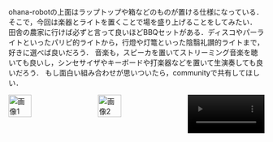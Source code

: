 ohana-robotの上面はラップトップや箱などのものが置ける仕様になっている．そこで，今回は楽器とライトを置くことで場を盛り上げることをしてみたい．
田舎の農家に行けば必ずと言って良いほどBBQセットがある．ディスコやパーライトといったパリピ的ライトから，行燈や灯篭といった陰翳礼讃的ライトまで，好きに選べば良いだろう．
音楽も，スピーカを置いてストリーミング音楽を聴いても良いし，シンセサイザやキーボードや打楽器などを置いて生演奏しても良いだろう．
もし面白い組み合わせが思いついたら，communityで共有してほしい．

<div style="display: flex; justify-content: space-between;">
  <img src="img/IMG_3602.png" alt="画像1" style="width: 30%;">
  <img src="img/IMG_3556.png" alt="画像2" style="width: 30%;">
  <video controls style="width: 30%;">
      <source src="img/IMG_2980.mp4" type="video/mp4">
      Your browser does not support the video tag.
  </video>
</div>
